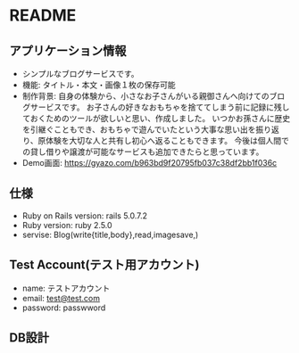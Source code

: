 # README

## アプリケーション情報
* シンプルなブログサービスです。
* 機能: タイトル・本文・画像１枚の保存可能
* 制作背景: 自身の体験から、小さなお子さんがいる親御さんへ向けてのブログサービスです。 お子さんの好きなおもちゃを捨ててしまう前に記録に残しておくためのツールが欲しいと思い、作成しました。
いつかお孫さんに歴史を引継ぐこともでき、おもちゃで遊んでいたという大事な思い出を振り返り、原体験を大切な人と共有し初心へ返ることもできます。
今後は個人間での貸し借りや譲渡が可能なサービスも追加できたらと思っています。
* Demo画面: https://gyazo.com/b963bd9f20795fb037c38df2bb1f036c

## 仕様
* Ruby on Rails version: rails 5.0.7.2
* Ruby version: ruby 2.5.0
* servise: Blog(write{title,body},read,imagesave,)

## Test Account(テスト用アカウント)
* name: テストアカウント
* email: test@test.com
* password: passwword

## DB設計


